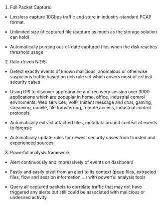 1. Full Packet Capture: 
- Lossless capture 10Gbps traffic and store in industry-standard PCAP format.


- Unlimited size of captured file (capture as much as the storage solution can hold)

- Automatically purging out-of-date captured files when the disk reaches threshold usage

2. Rule-driven NIDS:

- Detect exactly events of known malicious, anomalous or otherwise suspicious traffic based on rich rule set which covers most of critical security cases

- Using DPI to discover apprearance and recovery session over 3000 applications which are popuplar in home, office, industrial control enviroments: Web services, VoIP, Instant message and chat, gaming, streaming, mobile, file transferring, remote access, industrial control protocols 

- Automatically extract attached files, metadata around context of events to forensic

- Automaticaly update rules for newest security cases from trursted and experienced sources

3. Powerful analysis framework

- Alert continuously and impressively of events on dashboard 

- Fastly and easily pivot from an alert to its context (pcap files, extracted files, flow and session information ...) with powerful analysis tools

- Query all captured packets to correlate traffic that may not have triggered any alerts but still could be associated with malicious or undesired activity  





